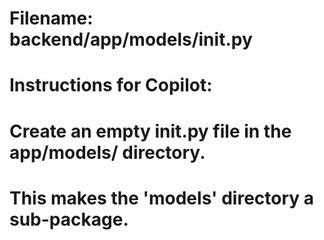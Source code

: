 # Filename: backend/app/models/__init__.py
# Instructions for Copilot:
# Create an empty __init__.py file in the app/models/ directory.
# This makes the 'models' directory a sub-package.
